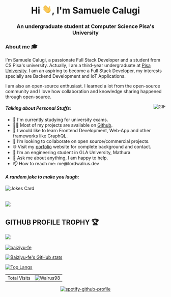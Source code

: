 <h1 align="center">Hi <img src="https://raw.githubusercontent.com/ABSphreak/ABSphreak/master/gifs/Hi.gif" width="30px">, I'm Samuele Calugi</h1>
<h3 align="center">An undergraduate student at Computer Science Pisa's University</h3>

### About me :mortar_board:

I'm Samuele Calugi, a passionate Full Stack Developer and a student from CS Pisa's university.
Actually, I am a third-year undergraduate at [Pisa University](https://www.unipi.it/index.php/lauree/corso/10298). I am an aspiring to become a Full Stack Developer, my interests specially are Backend Development and IoT Applications.

I am also an open-source enthusiast. I learned a lot from the open-source community and I love how collaboration and knowledge sharing happened through open-source.

<img align="right" alt="GIF" src="https://media.tenor.com/images/7db4eaa3e47272c8e58ee018fc390b7d/tenor.gif"/>

#### *Talking about Personal Stuffs:*

<ul>
<li>🧐 I'm currently studying for university exams.</li>
<li>👨‍💻 Most of my projects are available on <a href="https://github.com/Walrus98" target="_blank">Github</a>.</li>
<li>🥅 I would like to learn Frontend Development, Web-App and other frameworks like GraphQL.</li>
<li>👯 I’m looking to collaborate on open source/commercial projects.</li>
<li>🌐 Visit my <a href="https://lordwalrus.dev/">porfolio</a> website for complete background and contact.</li>
<li>🌱 I’m an engineering student in GLA University, Mathura</li>
<li>💬 Ask me about anything, I am happy to help.</li>
<li>📫 How to reach me: me@lordwalrus.dev</li>
</ul>

#### *A random joke to make you laugh:*
<!-- HTML -->

![Jokes Card](https://readme-jokes.vercel.app/api?theme=random )

## ![](https://activity-graph.herokuapp.com/graph?username=Walrus98&theme=rogue&hide_border=true&area=true)

## GITHUB PROFILE TROPHY 🏆
<p>
  <img src="https://github-profile-trophy.vercel.app/?username=Walrus98&margin-w=25&margin-h=25&column=7&theme=darkhub" />    
</p>

[![baiziyu-fe](https://github-readme-streak-stats.herokuapp.com/?user=Walrus98&theme=nightowl)](https://github.com/baiziyu-fe)

[![Baiziyu-fe's GitHub stats](https://github-readme-stats.vercel.app/api?username=Walrus98&hide=contribs,prs&count_private=true&theme=nightowl)](https://github.com/baiziyu-fe)

[![Top Langs](https://github-readme-stats.vercel.app/api/top-langs/?username=Walrus98&theme=nightowl)](https://github.com/anuraghazra/github-readme-stats)

<!-- visitor counter -->
<table aligh="center">
  <tr>
    <td>Total Visits</td>
    <td><img src="https://profile-counter.glitch.me/Walrus98/count.svg" alt="Walrus98" /></td>
  </tr>
</table>

<div align="center">

[![spotify-github-profile](https://spotify-github-profile.vercel.app/api/view?uid=mrwalrus98&cover_image=true&theme=default)](https://spotify-github-profile.vercel.app/api/view?uid=mrwalrus98&redirect=true)
  
</div>

